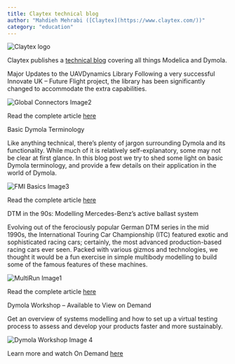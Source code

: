 ```yaml
---
title: Claytex technical blog
author: "Mahdieh Mehrabi ([Claytex](https://www.claytex.com/))"
category: "education"
---
```


![Claytex logo]( https://www.claytex.com/wp-content/uploads/2022/05/Claytex-TECHNIA-COMPANY-RGB-217-90.png "Claytex logo")

Claytex publishes a [technical blog](https://www.linkedin.com/showcase/our-technical-blog/) covering all things Modelica and Dymola.  

Major Updates to the UAVDynamics Library
Following a very successful Innovate UK – Future Flight project, the library has been significantly changed to accommodate the extra capabilities.

![Global Connectors Image2]( https://www.claytex.com/wp-content/uploads/2022/11/UAVDynamics-Library_Modelica-NL_Nov2022.png "UAVDynamics Library Image1")

Read the complete article [here]( https://www.claytex.com/tech-blog/major-updates-to-the-uavdynamics-library/)

Basic Dymola Terminology

Like anything technical, there’s plenty of jargon surrounding Dymola and its functionality. While much of it is relatively self-explanatory, some may not be clear at first glance. In this blog post we try to shed some light on basic Dymola terminology, and provide a few details on their application in the world of Dymola.

![FMI Basics Image3]( https://www.claytex.com/wp-content/uploads/2022/11/Basic-Dymola-Terminology_Modelica-NL_Nov2022.png "Basic Dymola Terminology Image2")

Read the complete article [here]( https://www.claytex.com/tech-blog/basic-dymola-terminology/)

DTM in the 90s: Modelling Mercedes-Benz’s active ballast system

Evolving out of the ferociously popular German DTM series in the mid 1990s, the International Touring Car Championship (ITC) featured exotic and sophisticated racing cars; certainly, the most advanced production-based racing cars ever seen. Packed with various gizmos and technologies, we thought it would be a fun exercise in simple multibody modelling to build some of the famous features of these machines. 

![MultiRun Image1]( https://www.claytex.com/wp-content/uploads/2022/11/DTM_Modelica-NL_Nov2022.png "DTM Image3")

Read the complete article [here]( https://www.claytex.com/tech-blog/dtm-in-the-90s-modelling-mercedes-benzs-active-ballast-system/)

Dymola Workshop – Available to View on Demand

Get an overview of systems modelling and how to set up a virtual testing process to assess and develop your products faster and more sustainably.

![Dymola Workshop Image 4]( https://www.claytex.com/wp-content/uploads/2022/11/SIMIF_On-Demand_Modelica-NL.png "Dymola Workshop OnDemand Image4")

Learn more and watch On Demand [here]( https://www.claytex.com/news-and-events/events/dymola-workshop-online-28th-september/)

